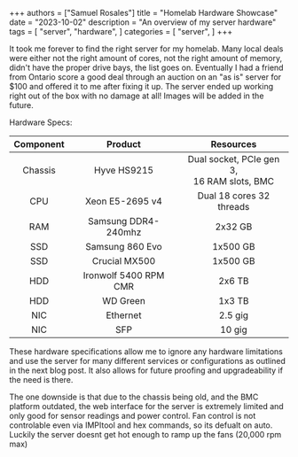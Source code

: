 +++
authors = ["Samuel Rosales"]
title = "Homelab Hardware Showcase"
date = "2023-10-02"
description = "An overview of my server hardware"
tags = [
    "server",
    "hardware",
]
categories = [
    "server",
]
+++

It took me forever to find the right server for my homelab. Many local deals were either not the right amount of cores, not the right amount of memory, didn't have the proper drive bays, the list goes on. Eventually I had a friend from Ontario score a good deal through an auction on an "as is" server for $100 and offered it to me after fixing it up. The server ended up working right out of the box with no damage at all! Images will be added in the future.

Hardware Specs:

| Component | Product | Resources |
| :----: | :----: | :----: |
| Chassis | Hyve HS9215 | Dual socket, PCIe gen 3, <br /> 16 RAM slots, BMC |
| CPU | Xeon E5-2695 v4 | Dual 18 cores 32 threads |
| RAM | Samsung DDR4-240mhz | 2x32 GB |
| SSD | Samsung 860 Evo | 1x500 GB |
| SSD | Crucial MX500 | 1x500 GB
| HDD | Ironwolf 5400 RPM CMR | 2x6 TB |
| HDD | WD Green | 1x3 TB |
| NIC | Ethernet | 2.5 gig |
| NIC | SFP | 10 gig |

These hardware specifications allow me to ignore any hardware limitations and use the server for many different services or configurations as outlined in the next blog post. It also allows for future proofing and upgradeability if the need is there.

The one downside is that due to the chassis being old, and the BMC platform outdated, the web interface for the server is extremely limited and only good for sensor readings and power control. Fan control is not controlable even via IMPItool and hex commands, so its defualt on auto. Luckily the server doesnt get hot enough to ramp up the fans (20,000 rpm max)
